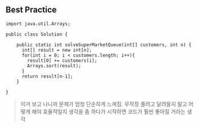 ## Best Practice

	import java.util.Arrays;

	public class Solution {

	    public static int solveSuperMarketQueue(int[] customers, int n) {
	      int[] result = new int[n];
	      for(int i = 0; i < customers.length; i++){
	        result[0] += customers[i];
	        Arrays.sort(result);
	      }
	      return result[n-1];
	    }
	    
	}
    
>이거 보고 나니까 문제가 엄청 단순하게 느껴짐. 무작정 풀려고 달려들지 말고 어떻게 해야 효율적일지 생각을 좀 하다가 시작하면 코드가 훨씬 좋아질 거라는 생각